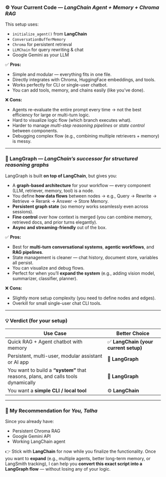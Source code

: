

### ⚙️ Your Current Code — *LangChain Agent + Memory + Chroma RAG*

This setup uses:

* `initialize_agent()` from **LangChain**
* `ConversationBufferMemory`
* `Chroma` for persistent retrieval
* `LLMChain` for query rewriting & chat
* Google Gemini as your LLM

✅ **Pros:**

* Simple and modular — everything fits in one file.
* Directly integrates with Chroma, HuggingFace embeddings, and tools.
* Works perfectly for CLI or single-user chatbot.
* You can add tools, memory, and chains easily (like you’ve done).

❌ **Cons:**

* Agents re-evaluate the entire prompt every time → not the best efficiency for large or multi-turn logic.
* Hard to visualize logic flow (which branch executes what).
* Harder to manage *multi-step reasoning pipelines* or *state control* between components.
* Debugging complex flow (e.g., combining multiple retrievers + memory) is messy.

---

### 🧠 LangGraph — *LangChain’s successor for structured reasoning graphs*

LangGraph is built **on top of LangChain**, but gives you:

* A **graph-based architecture** for your workflow — every component (LLM, retriever, memory, tool) is a node.
* You define **how data flows** between nodes → e.g., Query → Rewrite → Retrieve → Rerank → Answer → Store Memory.
* **Persistent graph state** (so memory works seamlessly even across sessions).
* **Fine control** over how context is merged (you can combine memory, retrieved docs, and prior turns elegantly).
* **Async and streaming-friendly** out of the box.

✅ **Pros:**

* Best for **multi-turn conversational systems**, **agentic workflows**, and **RAG pipelines**.
* State management is cleaner — chat history, document store, variables all persist.
* You can visualize and debug flows.
* Perfect for when you’ll **expand the system** (e.g., adding vision model, summarizer, classifier, planner).

❌ **Cons:**

* Slightly more setup complexity (you need to define nodes and edges).
* Overkill for small single-user chat CLI tools.

---

### 💡 Verdict (for your setup)

| Use Case                                                                          | Better Choice                        |
| --------------------------------------------------------------------------------- | ------------------------------------ |
| Quick RAG + Agent chatbot with memory                                             | ✅ **LangChain (your current setup)** |
| Persistent, multi-user, modular assistant or AI app                               | 🧠 **LangGraph**                     |
| You want to build a **“system”** that reasons, plans, and calls tools dynamically | 🧠 **LangGraph**                     |
| You want a **simple CLI / local tool**                                            | ⚙️ **LangChain**                     |

---

### 🔄 My Recommendation for *You, Talha*

Since you already have:

* Persistent Chroma RAG
* Google Gemini API
* Working LangChain agent

👉 Stick with **LangChain** for now while you finalize the functionality.
Once you want to **expand** (e.g., multiple agents, better long-term memory, or LangSmith tracking), I can help you **convert this exact script into a LangGraph flow** — without losing any of your logic.



